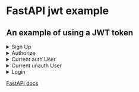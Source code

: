 # FastAPI jwt example

## An example of using a JWT token

<details>
  <summary>Sign Up</summary>
    <img src="https://raw.githubusercontent.com/OptikRUS/fastapi-JWT-example/7984061030849051fe215678c955579f510c579d/img/1.png">
    <img src="https://raw.githubusercontent.com/OptikRUS/fastapi-JWT-example/7984061030849051fe215678c955579f510c579d/img/2.png">
</details>

<details>
  <summary>Authorize</summary>
    <img src="https://raw.githubusercontent.com/OptikRUS/fastapi-JWT-example/7984061030849051fe215678c955579f510c579d/img/3.png">
</details>

<details>
  <summary>Current auth User</summary>
    <img src="https://raw.githubusercontent.com/OptikRUS/fastapi-JWT-example/7984061030849051fe215678c955579f510c579d/img/5.png">
</details>

<details>
  <summary>Current unauth User</summary>
    <img src="https://raw.githubusercontent.com/OptikRUS/fastapi-JWT-example/7984061030849051fe215678c955579f510c579d/img/6.png">
</details>

<details>
  <summary>Login</summary>
    <img src="https://raw.githubusercontent.com/OptikRUS/fastapi-JWT-example/7984061030849051fe215678c955579f510c579d/img/7.png">
    <img src="https://raw.githubusercontent.com/OptikRUS/fastapi-JWT-example/7984061030849051fe215678c955579f510c579d/img/8.png">
</details>

[FastAPI docs](https://fastapi.tiangolo.com/tutorial/security/oauth2-jwt/)